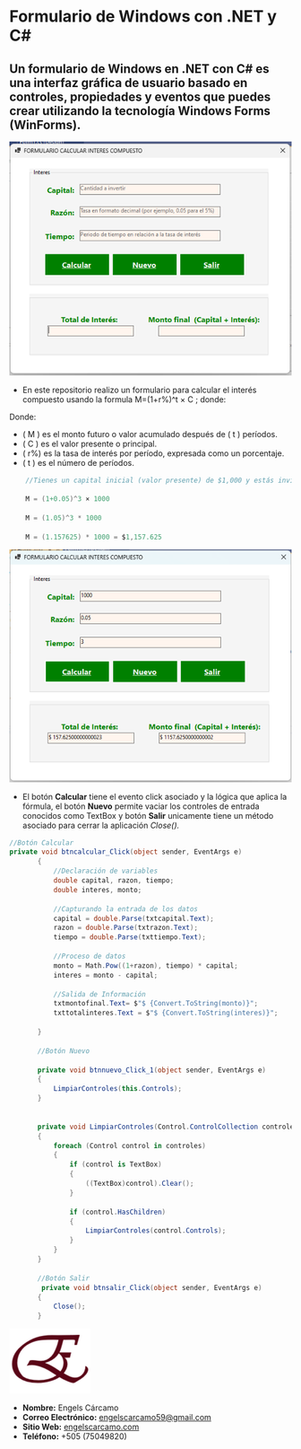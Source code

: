 # Formulario de Windows con .NET y C#

## Un formulario de Windows en .NET con C# es una interfaz gráfica de usuario basado en controles,  propiedades y eventos que puedes crear utilizando la tecnología Windows Forms (WinForms).
![Resources/formulario.png](Resources/formulario.png) 

- En este repositorio realizo un formulario para calcular el interés compuesto usando la formula M=(1+r%)^t × C ; donde:

Donde:
- ( M ) es el monto futuro o valor acumulado después de ( t ) períodos.
- ( C ) es el valor presente o principal.
- ( r%) es la tasa de interés por período, expresada como un porcentaje.
- ( t ) es el número de períodos.

```csharp
    //Tienes un capital inicial (valor presente) de $1,000 y estás invirtiendo en una cuenta de ahorros que paga el 5% de interés anual. Quieres calcular cuánto tendrás al cabo de 3 años.

    M = (1+0.05)^3 × 1000

    M = (1.05)^3 * 1000 

    M = (1.157625) * 1000 = $1,157.625

```
 ![Resources/formulario.png](Resources/formulario2.png) 

 - El botón **Calcular** tiene el evento click asociado y la lógica que aplica la fórmula, el botón **Nuevo** permite vaciar los controles de entrada conocidos como TextBox y botón **Salir** unicamente tiene un método asociado para cerrar la aplicación *Close().*

 ```csharp
 //Botón Calcular
private void btncalcular_Click(object sender, EventArgs e)
        {   
            //Declaración de variables
            double capital, razon, tiempo;
            double interes, monto;

            //Capturando la entrada de los datos
            capital = double.Parse(txtcapital.Text);
            razon = double.Parse(txtrazon.Text);
            tiempo = double.Parse(txttiempo.Text);

            //Proceso de datos
            monto = Math.Pow((1+razon), tiempo) * capital;
            interes = monto - capital;

            //Salida de Información
            txtmontofinal.Text= $"$ {Convert.ToString(monto)}";
            txttotalinteres.Text = $"$ {Convert.ToString(interes)}";
             
        }

        //Botón Nuevo

        private void btnnuevo_Click_1(object sender, EventArgs e)
        {
            LimpiarControles(this.Controls);
        }
  

        private void LimpiarControles(Control.ControlCollection controles)
        {
            foreach (Control control in controles)
            {
                if (control is TextBox)
                {
                    ((TextBox)control).Clear();
                }
                
                if (control.HasChildren)
                {
                    LimpiarControles(control.Controls);
                }
            }
        }

        //Botón Salir
         private void btnsalir_Click(object sender, EventArgs e)
        {
            Close();
        }

```


![logo](Resources/logo.png)

- **Nombre:** Engels Cárcamo
- **Correo Electrónico:** engelscarcamo59@gmail.com
- **Sitio Web:** [engelscarcamo.com](https://engelscarcamo.netlify.app)
- **Teléfono:** +505 (75049820)


